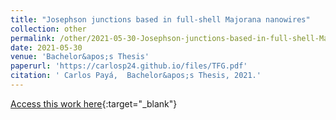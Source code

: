 ```yaml
---
title: "Josephson junctions based in full-shell Majorana nanowires"
collection: other
permalink: /other/2021-05-30-Josephson-junctions-based-in-full-shell-Majorana-nanowires
date: 2021-05-30
venue: 'Bachelor&apos;s Thesis'
paperurl: 'https://carlosp24.github.io/files/TFG.pdf'
citation: ' Carlos Payá,  Bachelor&apos;s Thesis, 2021.'
---
```

[Access this work here](https://carlosp24.github.io/files/TFG.pdf){:target="_blank"}
